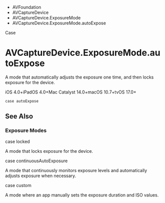 

- AVFoundation
- AVCaptureDevice
- AVCaptureDevice.ExposureMode
-  AVCaptureDevice.ExposureMode.autoExpose 

Case

# AVCaptureDevice.ExposureMode.autoExpose

A mode that automatically adjusts the exposure one time, and then locks exposure for the device.

iOS 4.0+iPadOS 4.0+Mac Catalyst 14.0+macOS 10.7+tvOS 17.0+

``` source
case autoExpose
```

## See Also

### Exposure Modes

case locked

A mode that locks exposure for the device.

case continuousAutoExposure

A mode that continuously monitors exposure levels and automatically adjusts exposure when necessary.

case custom

A mode where an app manually sets the exposure duration and ISO values.

